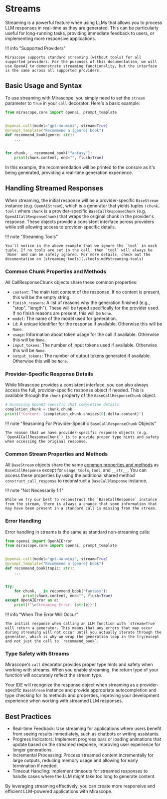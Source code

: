 # Streams

Streaming is a powerful feature when using LLMs that allows you to process LLM responses in real-time as they are generated. This can be particularly useful for long-running tasks, providing immediate feedback to users, or implementing more responsive applications.

!!! info "Supported Providers"

    Mirascope supports standard streaming (without tools) for all supported providers. For the purposes of this documentation, we will use OpenAI to demonstrate streaming functionality, but the interface is the same across all supported providers.

## Basic Usage and Syntax

To use streaming with Mirascope, you simply need to set the `stream` parameter to `True` in your `call` decorator. Here's a basic example:

```python
from mirascope.core import openai, prompt_template


@openai.call(model="gpt-4o-mini", stream=True)
@prompt_template("Recommend a {genre} book")
def recommend_book(genre: str):
    ...


for chunk, _ recommend_book("fantasy"):
    print(chunk.content, end="", flush=True)
```

In this example, the recommendation will be printed to the console as it's being generated, providing a real-time generation experience.

## Handling Streamed Responses

When streaming, the initial response will be a provider-specific `BaseStream` instance (e.g. `OpenAIStream`), which is a generator that yields tuples `(chunk, tool)` where `chunk` is a provider-specific `BaseCallResponseChunk` (e.g. `OpenAICallResponseChunk`) that wraps the original chunk in the provider's response. These objects provide a consistent interface across providers while still allowing access to provider-specific details.

!!! note "Streaming Tools"

    You'll notice in the above example that we ignore the `tool` in each tuple. If no tools are set in the call, then `tool` will always be `None` and can be safely ignored. For more details, check out the documentation on [streaming tools](./tools.md#streaming-tools)

### Common Chunk Properties and Methods

All CallResponseChunk objects share these common properties:

- `content`: The main text content of the response. If no content is present, this will be the empty string.
- `finish_reasons`: A list of reasons why the generation finished (e.g., "stop", "length"). These will be typed specifically for the provider used. If no finish reasons are present, this will be `None`.
- `model`: The name of the model used for generation.
- `id`: A unique identifier for the response if available. Otherwise this will be `None`.
- `usage`: Information about token usage for the call if available. Otherwise this will be `None`.
- `input_tokens`: The number of input tokens used if available. Otherwise this will be `None`.
- `output_tokens`: The number of output tokens generated if available. Otherwise this will be `None`.

### Provider-Specific Response Details

While Mirascope provides a consistent interface, you can also always access the full, provider-specific response object if needed. This is available through the `chunk` property of the `BaseCallResponseChunk` object.

```python
# Accessing OpenAI-specific chat completion details
completion_chunk = chunk.chunk
print(f"Content: {completion_chunk.choices[0].delta.content}")
```

!!! note "Reasoning For Provider-Specific `BaseCallResponseChunk` Objects"

    The reason that we have provider-specific response objects (e.g. `OpenAICallResponseChunk`) is to provide proper type hints and safety when accessing the original response.

### Common Stream Properties and Methods

All `BaseStream` objects share the same [common properties and methods](./calls.md#common-response-properties-and-methods) as `BaseCallResponse` except for `usage`, `tools`, `tool`, and `__str__`. You can access these properties by using the additional shared method `construct_call_response` to reconstruct a `BaseCallResponse` instance.

!!! note "Not Necessarily 1:1"

    While we try our best to reconstruct the `BaseCallResponse` instance from the stream, there is always a chance that some information that may have been present in a standard call is missing from the stream.

### Error Handling

Error handling in streams is the same as standard non-streaming calls:

```python
from openai import OpenAIError
from mirascope.core import openai, prompt_template


@openai.call(model="gpt-4o-mini", stream=True)
@prompt_template("Recommend a {genre} book")
def recommend_book(topic: str):
    ...


try:
    for chunk, _ in recommend_book("fantasy"):
        print(chunk.content, end="", flush=True)
except OpenAIError as e:
    print(f"\nStreaming Error: {str(e)}")
```

!!! info "When The Error Will Occur"

    The initial response when calling an LLM function with `stream=True` will return a generator. This means that any errors that may occur during streaming will not occur until you actually iterate through the generator, which is why we wrap the generation loop in the try/except and not just the call to `recommend_book`.

### Type Safety with Streams

Mirascope's `call` decorator provides proper type hints and safety when working with streams. When you enable streaming, the return type of your function will accurately reflect the stream type.

Your IDE will recognize the response object when streaming as a provider-specific `BaseStream` instance and provide appropriate autocompletion and type checking for its methods and properties, improving your development experience when working with streamed LLM responses.

## Best Practices

- Real-time Feedback: Use streaming for applications where users benefit from seeing results immediately, such as chatbots or writing assistants.
- Progress Indicators: Implement progress bars or loading animations that update based on the streamed response, improving user experience for longer generations.
- Incremental Processing: Process streamed content incrementally for large outputs, reducing memory usage and allowing for early termination if needed.
- Timeout Handling: Implement timeouts for streamed responses to handle cases where the LLM might take too long to generate content.

By leveraging streaming effectively, you can create more responsive and efficient LLM-powered applications with Mirascope.
